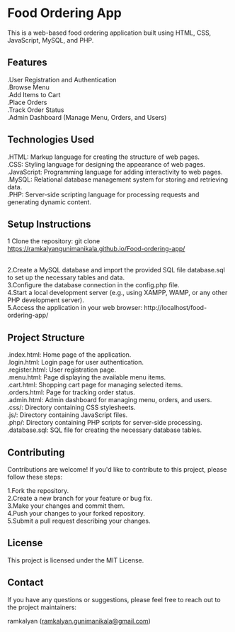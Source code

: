 # Food Ordering App

This is a web-based food ordering application built using HTML, CSS, JavaScript, MySQL, and PHP.

## Features
.User Registration and Authentication
<br>.Browse Menu
<br>.Add Items to Cart
<br>.Place Orders
<br>.Track Order Status
<br>.Admin Dashboard (Manage Menu, Orders, and Users)

 ## Technologies Used
 .HTML: Markup language for creating the structure of web pages.
 <br>.CSS: Styling language for designing the appearance of web pages.
 <br>.JavaScript: Programming language for adding interactivity to web pages.
 <br>.MySQL: Relational database management system for storing and retrieving data.
 <br>.PHP: Server-side scripting language for processing requests and generating dynamic content.

 ## Setup Instructions
 1 Clone the repository:
 git clone https://ramkalyangunimanikala.github.io/Food-ordering-app/


 <br>2.Create a MySQL database and import the provided SQL file database.sql to set up the necessary tables and data.
 <br>3.Configure the database connection in the config.php file.
 <br>4.Start a local development server (e.g., using XAMPP, WAMP, or any other PHP development server).
 <br>5.Access the application in your web browser:
 http://localhost/food-ordering-app/

## Project Structure
.index.html: Home page of the application.
<br>.login.html: Login page for user authentication.
<br>.register.html: User registration page.
<br>.menu.html: Page displaying the available menu items.
<br>.cart.html: Shopping cart page for managing selected items.
<br>.orders.html: Page for tracking order status.
<br>.admin.html: Admin dashboard for managing menu, orders, and users.
<br>.css/: Directory containing CSS stylesheets.
<br>.js/: Directory containing JavaScript files.
<br>.php/: Directory containing PHP scripts for server-side processing.
<br>.database.sql: SQL file for creating the necessary database tables.

## Contributing
Contributions are welcome! If you'd like to contribute to this project, please follow these steps:

1.Fork the repository.
<br>2.Create a new branch for your feature or bug fix.
<br>3.Make your changes and commit them.
<br>4.Push your changes to your forked repository.
<br>5.Submit a pull request describing your changes.

## License

This project is licensed under the MIT License.

## Contact
If you have any questions or suggestions, please feel free to reach out to the project maintainers:

ramkalyan (ramkalyan.gunimanikala@gmail.com)

